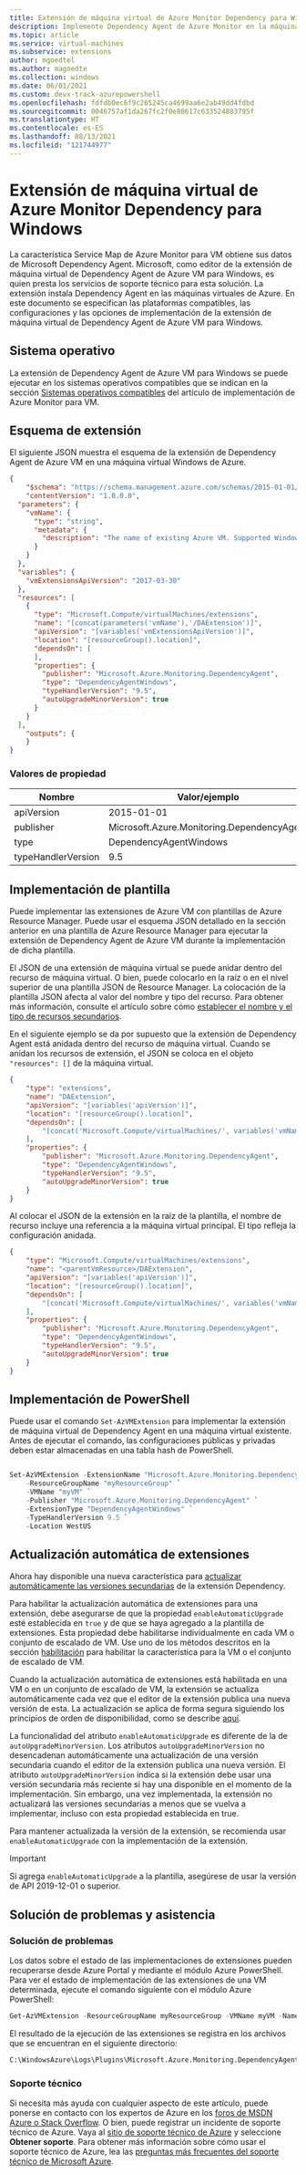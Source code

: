 ```yaml
---
title: Extensión de máquina virtual de Azure Monitor Dependency para Windows
description: Implemente Dependency Agent de Azure Monitor en la máquina virtual Windows con una extensión de máquina virtual.
ms.topic: article
ms.service: virtual-machines
ms.subservice: extensions
author: mgoedtel
ms.author: magoedte
ms.collection: windows
ms.date: 06/01/2021
ms.custom: devx-track-azurepowershell
ms.openlocfilehash: fdfdb0ec6f9c265245ca4699aa6e2ab49dd4fdbd
ms.sourcegitcommit: 0046757af1da267fc2f0e88617c633524883795f
ms.translationtype: HT
ms.contentlocale: es-ES
ms.lasthandoff: 08/13/2021
ms.locfileid: "121744977"
---
```

# <a name="azure-monitor-dependency-virtual-machine-extension-for-windows"></a>Extensión de máquina virtual de Azure Monitor Dependency para Windows

La característica Service Map de Azure Monitor para VM obtiene sus datos de Microsoft Dependency Agent. Microsoft, como editor de la extensión de máquina virtual de Dependency Agent de Azure VM para Windows, es quien presta los servicios de soporte técnico para esta solución. La extensión instala Dependency Agent en las máquinas virtuales de Azure. En este documento se especifican las plataformas compatibles, las configuraciones y las opciones de implementación de la extensión de máquina virtual de Dependency Agent de Azure VM para Windows.

## <a name="operating-system"></a>Sistema operativo

La extensión de Dependency Agent de Azure VM para Windows se puede ejecutar en los sistemas operativos compatibles que se indican en la sección [Sistemas operativos compatibles](../../azure-monitor/vm/vminsights-enable-overview.md#supported-operating-systems) del artículo de implementación de Azure Monitor para VM.

## <a name="extension-schema"></a>Esquema de extensión

El siguiente JSON muestra el esquema de la extensión de Dependency Agent de Azure VM en una máquina virtual Windows de Azure.

```json
{
    "$schema": "https://schema.management.azure.com/schemas/2015-01-01/deploymentTemplate.json#",
    "contentVersion": "1.0.0.0",
  "parameters": {
    "vmName": {
      "type": "string",
      "metadata": {
        "description": "The name of existing Azure VM. Supported Windows Server versions:  2008 R2 and above (x64)."
      }
    }
  },
  "variables": {
    "vmExtensionsApiVersion": "2017-03-30"
  },
  "resources": [
    {
      "type": "Microsoft.Compute/virtualMachines/extensions",
      "name": "[concat(parameters('vmName'),'/DAExtension')]",
      "apiVersion": "[variables('vmExtensionsApiVersion')]",
      "location": "[resourceGroup().location]",
      "dependsOn": [
      ],
      "properties": {
        "publisher": "Microsoft.Azure.Monitoring.DependencyAgent",
        "type": "DependencyAgentWindows",
        "typeHandlerVersion": "9.5",
        "autoUpgradeMinorVersion": true
      }
    }
  ],
    "outputs": {
    }
}
```

### <a name="property-values"></a>Valores de propiedad

| Nombre | Valor/ejemplo |
| ---- | ---- |
| apiVersion | 2015-01-01 |
| publisher | Microsoft.Azure.Monitoring.DependencyAgent |
| type | DependencyAgentWindows |
| typeHandlerVersion | 9.5 |

## <a name="template-deployment"></a>Implementación de plantilla

Puede implementar las extensiones de Azure VM con plantillas de Azure Resource Manager. Puede usar el esquema JSON detallado en la sección anterior en una plantilla de Azure Resource Manager para ejecutar la extensión de Dependency Agent de Azure VM durante la implementación de dicha plantilla.

El JSON de una extensión de máquina virtual se puede anidar dentro del recurso de máquina virtual. O bien, puede colocarlo en la raíz o en el nivel superior de una plantilla JSON de Resource Manager. La colocación de la plantilla JSON afecta al valor del nombre y tipo del recurso. Para obtener más información, consulte el artículo sobre cómo [establecer el nombre y el tipo de recursos secundarios](../../azure-resource-manager/templates/child-resource-name-type.md).

En el siguiente ejemplo se da por supuesto que la extensión de Dependency Agent está anidada dentro del recurso de máquina virtual. Cuando se anidan los recursos de extensión, el JSON se coloca en el objeto `"resources": []` de la máquina virtual.


```json
{
    "type": "extensions",
    "name": "DAExtension",
    "apiVersion": "[variables('apiVersion')]",
    "location": "[resourceGroup().location]",
    "dependsOn": [
        "[concat('Microsoft.Compute/virtualMachines/', variables('vmName'))]"
    ],
    "properties": {
        "publisher": "Microsoft.Azure.Monitoring.DependencyAgent",
        "type": "DependencyAgentWindows",
        "typeHandlerVersion": "9.5",
        "autoUpgradeMinorVersion": true
    }
}
```

Al colocar el JSON de la extensión en la raíz de la plantilla, el nombre de recurso incluye una referencia a la máquina virtual principal. El tipo refleja la configuración anidada.

```json
{
    "type": "Microsoft.Compute/virtualMachines/extensions",
    "name": "<parentVmResource>/DAExtension",
    "apiVersion": "[variables('apiVersion')]",
    "location": "[resourceGroup().location]",
    "dependsOn": [
        "[concat('Microsoft.Compute/virtualMachines/', variables('vmName'))]"
    ],
    "properties": {
        "publisher": "Microsoft.Azure.Monitoring.DependencyAgent",
        "type": "DependencyAgentWindows",
        "typeHandlerVersion": "9.5",
        "autoUpgradeMinorVersion": true
    }
}
```

## <a name="powershell-deployment"></a>Implementación de PowerShell

Puede usar el comando `Set-AzVMExtension` para implementar la extensión de máquina virtual de Dependency Agent en una máquina virtual existente. Antes de ejecutar el comando, las configuraciones públicas y privadas deben estar almacenadas en una tabla hash de PowerShell.

```powershell

Set-AzVMExtension -ExtensionName "Microsoft.Azure.Monitoring.DependencyAgent" `
    -ResourceGroupName "myResourceGroup" `
    -VMName "myVM" `
    -Publisher "Microsoft.Azure.Monitoring.DependencyAgent" `
    -ExtensionType "DependencyAgentWindows" `
    -TypeHandlerVersion 9.5 `
    -Location WestUS
```

## <a name="automatic-extension-upgrade"></a>Actualización automática de extensiones
Ahora hay disponible una nueva característica para [actualizar automáticamente las versiones secundarias](../automatic-extension-upgrade.md) de la extensión Dependency.

Para habilitar la actualización automática de extensiones para una extensión, debe asegurarse de que la propiedad `enableAutomaticUpgrade` esté establecida en `true` y de que se haya agregado a la plantilla de extensiones. Esta propiedad debe habilitarse individualmente en cada VM o conjunto de escalado de VM. Use uno de los métodos descritos en la sección [habilitación](../automatic-extension-upgrade.md#enabling-automatic-extension-upgrade) para habilitar la característica para la VM o el conjunto de escalado de VM.

Cuando la actualización automática de extensiones está habilitada en una VM o en un conjunto de escalado de VM, la extensión se actualiza automáticamente cada vez que el editor de la extensión publica una nueva versión de esta. La actualización se aplica de forma segura siguiendo los principios de orden de disponibilidad, como se describe [aquí](../automatic-extension-upgrade.md#how-does-automatic-extension-upgrade-work).

La funcionalidad del atributo `enableAutomaticUpgrade` es diferente de la de `autoUpgradeMinorVersion`. Los atributos `autoUpgradeMinorVersion` no desencadenan automáticamente una actualización de una versión secundaria cuando el editor de la extensión publica una nueva versión. El atributo `autoUpgradeMinorVersion` indica si la extensión debe usar una versión secundaria más reciente si hay una disponible en el momento de la implementación. Sin embargo, una vez implementada, la extensión no actualizará las versiones secundarias a menos que se vuelva a implementar, incluso con esta propiedad establecida en true.

Para mantener actualizada la versión de la extensión, se recomienda usar `enableAutomaticUpgrade` con la implementación de la extensión.

> [!IMPORTANT]
> Si agrega `enableAutomaticUpgrade` a la plantilla, asegúrese de usar la versión de API 2019-12-01 o superior.

## <a name="troubleshoot-and-support"></a>Solución de problemas y asistencia

### <a name="troubleshoot"></a>Solución de problemas

Los datos sobre el estado de las implementaciones de extensiones pueden recuperarse desde Azure Portal y mediante el módulo Azure PowerShell. Para ver el estado de implementación de las extensiones de una VM determinada, ejecute el comando siguiente con el módulo Azure PowerShell:

```powershell
Get-AzVMExtension -ResourceGroupName myResourceGroup -VMName myVM -Name myExtensionName
```

El resultado de la ejecución de las extensiones se registra en los archivos que se encuentran en el siguiente directorio:

```cmd
C:\WindowsAzure\Logs\Plugins\Microsoft.Azure.Monitoring.DependencyAgent\
```

### <a name="support"></a>Soporte técnico

Si necesita más ayuda con cualquier aspecto de este artículo, puede ponerse en contacto con los expertos de Azure en los [foros de MSDN Azure o Stack Overflow](https://azure.microsoft.com/support/forums/). O bien, puede registrar un incidente de soporte técnico de Azure. Vaya al [sitio de soporte técnico de Azure](https://azure.microsoft.com/support/options/) y seleccione **Obtener soporte**. Para obtener más información sobre cómo usar el soporte técnico de Azure, lea las [preguntas más frecuentes del soporte técnico de Microsoft Azure](https://azure.microsoft.com/support/faq/).
